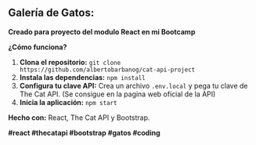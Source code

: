 
## **Galería de Gatos**: 

**Creado para proyecto del modulo React en mi Bootcamp** 

**¿Cómo funciona?**
1. **Clona el repositorio:** `git clone https://github.com/albertobarbanog/cat-api-project`
2. **Instala las dependencias:** `npm install`
3. **Configura tu clave API:** Crea un archivo `.env.local` y pega tu clave de The Cat API. (Se consigue en la pagina web oficial de la API)
4. **Inicia la aplicación:** `npm start`

**Hecho con:** React, The Cat API y Bootstrap.

**#react #thecatapi #bootstrap #gatos #coding**